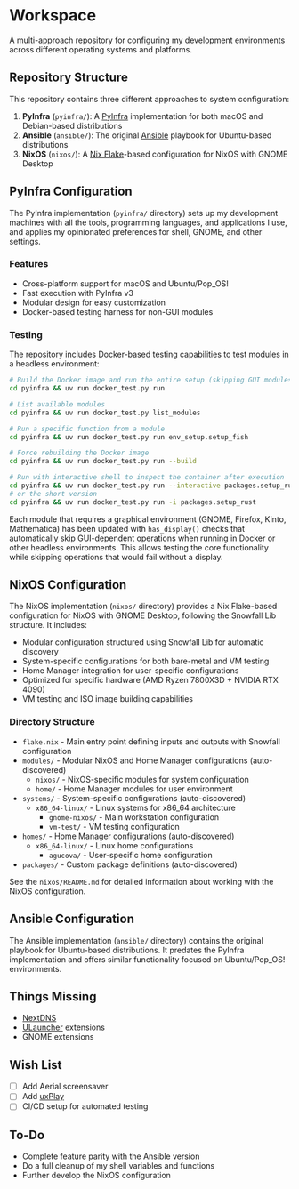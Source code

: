 # Workspace

A multi-approach repository for configuring my development environments across different operating systems and platforms.

## Repository Structure

This repository contains three different approaches to system configuration:

1. **PyInfra** (`pyinfra/`): A [PyInfra](https://pyinfra.com/) implementation for both macOS and Debian-based distributions
2. **Ansible** (`ansible/`): The original [Ansible](https://github.com/ansible/ansible) playbook for Ubuntu-based distributions
3. **NixOS** (`nixos/`): A [Nix Flake](https://nixos.wiki/wiki/Flakes)-based configuration for NixOS with GNOME Desktop

## PyInfra Configuration

The PyInfra implementation (`pyinfra/` directory) sets up my development machines with all the tools, programming languages, and applications I use, and applies my opinionated preferences for shell, GNOME, and other settings.

### Features

- Cross-platform support for macOS and Ubuntu/Pop_OS!
- Fast execution with PyInfra v3
- Modular design for easy customization
- Docker-based testing harness for non-GUI modules

### Testing

The repository includes Docker-based testing capabilities to test modules in a headless environment:

```bash
# Build the Docker image and run the entire setup (skipping GUI modules)
cd pyinfra && uv run docker_test.py run

# List available modules
cd pyinfra && uv run docker_test.py list_modules

# Run a specific function from a module
cd pyinfra && uv run docker_test.py run env_setup.setup_fish

# Force rebuilding the Docker image
cd pyinfra && uv run docker_test.py run --build

# Run with interactive shell to inspect the container after execution
cd pyinfra && uv run docker_test.py run --interactive packages.setup_rust
# or the short version
cd pyinfra && uv run docker_test.py run -i packages.setup_rust
```

Each module that requires a graphical environment (GNOME, Firefox, Kinto, Mathematica) has been updated with `has_display()` checks that automatically skip GUI-dependent operations when running in Docker or other headless environments. This allows testing the core functionality while skipping operations that would fail without a display.

## NixOS Configuration

The NixOS implementation (`nixos/` directory) provides a Nix Flake-based configuration for NixOS with GNOME Desktop, following the Snowfall Lib structure. It includes:

- Modular configuration structured using Snowfall Lib for automatic discovery
- System-specific configurations for both bare-metal and VM testing
- Home Manager integration for user-specific configurations
- Optimized for specific hardware (AMD Ryzen 7800X3D + NVIDIA RTX 4090)
- VM testing and ISO image building capabilities

### Directory Structure
- `flake.nix` - Main entry point defining inputs and outputs with Snowfall configuration
- `modules/` - Modular NixOS and Home Manager configurations (auto-discovered)
  - `nixos/` - NixOS-specific modules for system configuration
  - `home/` - Home Manager modules for user environment
- `systems/` - System-specific configurations (auto-discovered)
  - `x86_64-linux/` - Linux systems for x86_64 architecture
    - `gnome-nixos/` - Main workstation configuration 
    - `vm-test/` - VM testing configuration
- `homes/` - Home Manager configurations (auto-discovered)
  - `x86_64-linux/` - Linux home configurations
    - `agucova/` - User-specific home configuration
- `packages/` - Custom package definitions (auto-discovered)

See the `nixos/README.md` for detailed information about working with the NixOS configuration.

## Ansible Configuration

The Ansible implementation (`ansible/` directory) contains the original playbook for Ubuntu-based distributions. It predates the PyInfra implementation and offers similar functionality focused on Ubuntu/Pop_OS! environments.

## Things Missing

- [NextDNS](https://nextdns.io/)
- [ULauncher](https://ulauncher.io/) extensions
- GNOME extensions

## Wish List

- [ ] Add Aerial screensaver
- [ ] Add [uxPlay](https://github.com/FDH2/UxPlay)
- [ ] CI/CD setup for automated testing

## To-Do

- Complete feature parity with the Ansible version
- Do a full cleanup of my shell variables and functions
- Further develop the NixOS configuration